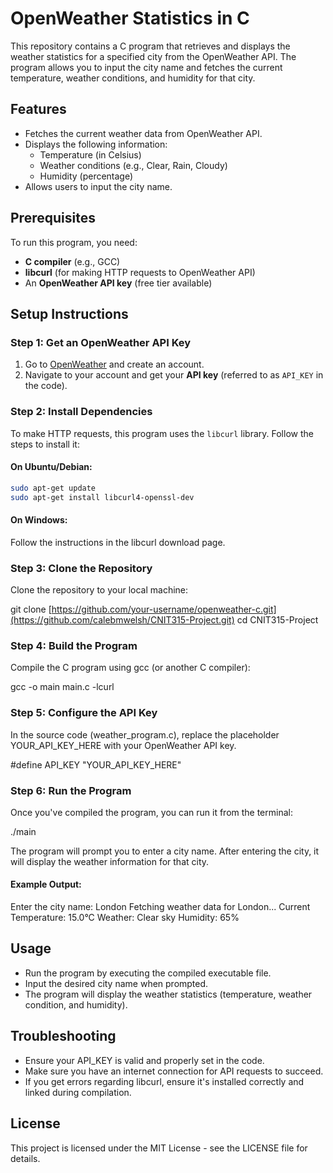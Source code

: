 # OpenWeather Statistics in C

This repository contains a C program that retrieves and displays the weather statistics for a specified city from the OpenWeather API. The program allows you to input the city name and fetches the current temperature, weather conditions, and humidity for that city.

## Features

- Fetches the current weather data from OpenWeather API.
- Displays the following information:
  - Temperature (in Celsius)
  - Weather conditions (e.g., Clear, Rain, Cloudy)
  - Humidity (percentage)
- Allows users to input the city name.

## Prerequisites

To run this program, you need:

- **C compiler** (e.g., GCC)
- **libcurl** (for making HTTP requests to OpenWeather API)
- An **OpenWeather API key** (free tier available)

## Setup Instructions

### Step 1: Get an OpenWeather API Key

1. Go to [OpenWeather](https://openweathermap.org/) and create an account.
2. Navigate to your account and get your **API key** (referred to as `API_KEY` in the code).

### Step 2: Install Dependencies

To make HTTP requests, this program uses the `libcurl` library. Follow the steps to install it:

#### On Ubuntu/Debian:
```bash
sudo apt-get update
sudo apt-get install libcurl4-openssl-dev
```

#### On Windows:
Follow the instructions in the libcurl download page.

### Step 3: Clone the Repository
Clone the repository to your local machine:

git clone [https://github.com/your-username/openweather-c.git](https://github.com/calebmwelsh/CNIT315-Project.git)
cd CNIT315-Project

### Step 4: Build the Program
Compile the C program using gcc (or another C compiler):

gcc -o main main.c -lcurl

### Step 5: Configure the API Key
In the source code (weather_program.c), replace the placeholder YOUR_API_KEY_HERE with your OpenWeather API key.

#define API_KEY "YOUR_API_KEY_HERE"

### Step 6: Run the Program
Once you've compiled the program, you can run it from the terminal:

./main

The program will prompt you to enter a city name. After entering the city, it will display the weather information for that city.

#### Example Output:
Enter the city name: London
Fetching weather data for London...
Current Temperature: 15.0°C
Weather: Clear sky
Humidity: 65%

## Usage
- Run the program by executing the compiled executable file.
- Input the desired city name when prompted.
- The program will display the weather statistics (temperature, weather condition, and humidity).

## Troubleshooting
- Ensure your API_KEY is valid and properly set in the code.
- Make sure you have an internet connection for API requests to succeed.
- If you get errors regarding libcurl, ensure it's installed correctly and linked during compilation.

## License
This project is licensed under the MIT License - see the LICENSE file for details.
